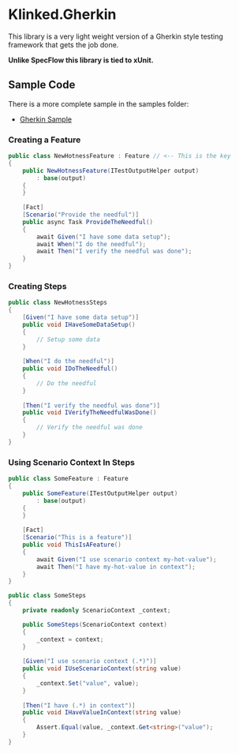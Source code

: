 # Klinked.Gherkin

This library is a very light weight version of a Gherkin style testing framework that gets
the job done. 

**Unlike SpecFlow this library is tied to xUnit.**

## Sample Code

There is a more complete sample in the samples folder:

- [Gherkin Sample](./samples)

### Creating a Feature

```c#
public class NewHotnessFeature : Feature // <-- This is the key
{
    public NewHotnessFeature(ITestOutputHelper output)
        : base(output)
    {
    }
    
    [Fact]
    [Scenario("Provide the needful")]
    public async Task ProvideTheNeedful() 
    {
        await Given("I have some data setup");
        await When("I do the needful");
        await Then("I verify the needful was done");
    }
}
```

### Creating Steps

```c#
public class NewHotnessSteps
{
    [Given("I have some data setup")]
    public void IHaveSomeDataSetup()
    {
        // Setup some data
    }
    
    [When("I do the needful")]
    public void IDoTheNeedful()
    {
        // Do the needful
    }
    
    [Then("I verify the needful was done")]
    public void IVerifyTheNeedfulWasDone()
    {
        // Verify the needful was done
    }
}
```

### Using Scenario Context In Steps

```c#
public class SomeFeature : Feature
{
    public SomeFeature(ITestOutputHelper output)
        : base(output)
    {
    }
    
    [Fact]
    [Scenario("This is a feature")]
    public void ThisIsAFeature()
    {
        await Given("I use scenario context my-hot-value");
        await Then("I have my-hot-value in context");
    }
}
```

```c#
public class SomeSteps
{
    private readonly ScenarioContext _context;

    public SomeSteps(ScenarioContext context)
    {
        _context = context;
    }
    
    [Given("I use scenario context (.*)")]
    public void IUseScenarioContext(string value)
    {
        _context.Set("value", value);
    }
    
    [Then("I have (.*) in context")]
    public void IHaveValueInContext(string value) 
    {
        Assert.Equal(value, _context.Get<string>("value");
    }
}
```
